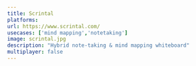 ```yaml
---
title: Scrintal
platforms: 
url: https://www.scrintal.com/
usecases: ['mind mapping','notetaking']
image: scrintal.jpg
description: "Hybrid note-taking & mind mapping whiteboard"
multiplayer: false
---
```

